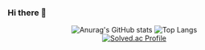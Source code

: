 ### Hi there 👋
<div align="center">

<!--
**Cyeon/Cyeon** is a ✨ _special_ ✨ repository because its `README.md` (this file) appears on your GitHub profile.

Here are some ideas to get you started:

- 🔭 I’m currently working on ...
- 🌱 I’m currently learning ...
- 👯 I’m looking to collaborate on ...
- 🤔 I’m looking for help with ...
- 💬 Ask me about ...
- 📫 How to reach me: ...
- 😄 Pronouns: ...
- ⚡ Fun fact: ...
-->
 
![Anurag's GitHub stats](https://github-readme-stats.vercel.app/api?username=Cyeon&show_icons=true&theme=vue)
![Top Langs](https://github-readme-stats.vercel.app/api/top-langs/?username=Cyeon&layout=compact&theme=vue)
<br/>
[![Solved.ac Profile](http://mazassumnida.wtf/api/v2/generate_badge?boj=cyeon)](https://solved.ac/cyeon/)

</div>
